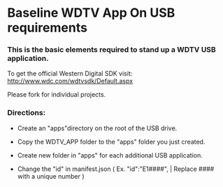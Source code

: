 # Baseline WDTV App On USB requirements

### This is the basic elements required to stand up a WDTV USB application.


To get the official Western Digital SDK visit: http://www.wdc.com/wdtvsdk/Default.aspx


Please fork for individual projects.

### Directions:

* Create an "apps"directory on the root of the USB drive.

* Copy the WDTV_APP folder to the "apps" folder you just created.

* Create new folder in "apps" for each additional USB application.

* Change the "id" in manifest.json ( Ex. "id":"E1####", | Replace #### with a unique number )

